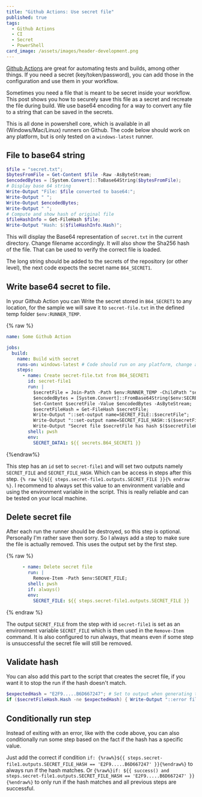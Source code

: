 ```yaml
---
title: "Github Actions: Use secret file"
published: true
tags:
  - Github Actions
  - CI
  - Secret
  - PowerShell
card_image: /assets/images/header-development.png
---
```


[Github Actions](https://github.com/features/actions) are great for automating tests and builds, among other things. If you need a secret (key/token/password), you can add those in the configuration and use them in your workflow.

Sometimes you need a file that is meant to be secret inside your workflow. This post shows you how to securely save this file as a secret and recreate the file during build. We use base64 encoding for a way to convert any file to a string that can be saved in the secrets.

This is all done in powershell core, which is available in all (Windows/Mac/Linux) runners on Github. The code below should work on any platform, but is only tested on a `windows-latest` runner.

## File to base64 string

```powershell
$file = "secret.txt";
$bytesFromFile = Get-Content $file -Raw -AsByteStream;
$encodedBytes = [System.Convert]::ToBase64String($bytesFromFile);
# Display base 64 string
Write-Output "File: $file converted to base64:";
Write-Output " ";
Write-Output $encodedBytes;
Write-Output " ";
# Compute and show hash of original file
$fileHashInfo = Get-FileHash $file;
Write-Output "Hash: $($fileHashInfo.Hash)";
```

This will display the Base64 representation of `secret.txt` in the current directory. Change filename accordingly. It will also show the Sha256 hash of the file. That can be used to verify the correct file is loaded.

The long string should be added to the secrets of the repository (or other level), the next code expects the secret name `B64_SECRET1`.

## Write base64 secret to file.

In your Github Action you can Write the secret stored in `B64_SECRET1` to any location, for the sample we will save it to `secret-file.txt` in the defined temp folder `$env:RUNNER_TEMP`. 

{% raw %}
```yaml
name: Some Github Action

jobs:
  build:
    name: Build with secret
    runs-on: windows-latest # Code should run on any platform, change accordingly
    steps:
      - name: Create secret-file.txt from B64_SECRET1
        id: secret-file1
        run: |
          $secretFile = Join-Path -Path $env:RUNNER_TEMP -ChildPath "secret-file.txt"; 
          $encodedBytes = [System.Convert]::FromBase64String($env:SECRET_DATA1); 
          Set-Content $secretFile -Value $encodedBytes -AsByteStream;
          $secretFileHash = Get-FileHash $secretFile;
          Write-Output "::set-output name=SECRET_FILE::$secretFile";
          Write-Output "::set-output name=SECRET_FILE_HASH::$($secretFileHash.Hash)";
          Write-Output "Secret file $secretFile has hash $($secretFileHash.Hash)";
        shell: pwsh
        env:
          SECRET_DATA1: ${{ secrets.B64_SECRET1 }}
```
{%endraw%}

This step has an `id` set to `secret-file1` and will set two outputs namely `SECRET_FILE` and `SECRET_FILE_HASH`. Which can be access in steps after this step. `{% raw %}${{ steps.secret-file1.outputs.SECRET_FILE }}{% endraw %}`. I recommend to always set this value to an environment variable and using the environment variable in the script. This is really reliable and can be tested on your local machine.

## Delete secret file

After each run the runner should be destroyed, so this step is optional. Personally I'm rather save then sorry. So I always add a step to make sure the file is actually removed. This uses the output set by the first step.

{% raw %}
```yaml
      - name: Delete secret file
        run: |
          Remove-Item -Path $env:SECRET_FILE;
        shell: pwsh
        if: always()
        env:
          SECRET_FILE: ${{ steps.secret-file1.outputs.SECRET_FILE }}
```
{% endraw %}

The output `SECRET_FILE` from the step with id `secret-file1` is set as an environment variable `SECRET_FILE` which is then used in the `Remove-Item` command. It is also configured to run always, that means even if some step is unsuccessful the secret file will still be removed.

## Validate hash

You can also add this part to the script that creates the secret file, if you want it to stop the run if the hash doesn't match.

```powershell
$expectedHash = "E2F9.....B6D667247"; # Set to output when generating the Base64 string (and hash)
if ($secretFileHash.Hash -ne $expectedHash) { Write-Output "::error file=$($secretFile)::Hash doesn't match"; Write-Output "Hash doesn't match"; exit 10; }
```

## Conditionally run step

Instead of exiting with an error, like with the code above, you can also conditionally run some step based on the fact if the hash has a specific value.

Just add the correct if condition `if: {%raw%}${{ steps.secret-file1.outputs.SECRET_FILE_HASH == 'E2F9.....B6D667247' }}{%endraw%}` to always run if the hash matches. Or `{%raw%}if: ${{ success() and steps.secret-file1.outputs.SECRET_FILE_HASH == 'E2F9.....B6D667247' }}{%endraw%}` to only run if the hash matches and all previous steps are successful.
